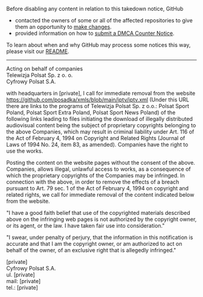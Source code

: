 Before disabling any content in relation to this takedown notice, GitHub
- contacted the owners of some or all of the affected repositories to give them an opportunity to [make changes](https://docs.github.com/en/github/site-policy/dmca-takedown-policy#a-how-does-this-actually-work).
- provided information on how to [submit a DMCA Counter Notice](https://docs.github.com/en/articles/guide-to-submitting-a-dmca-counter-notice).

To learn about when and why GitHub may process some notices this way, please visit our [README](https://github.com/github/dmca/blob/master/README.md#anatomy-of-a-takedown-notice).

---

Acting on behalf of companies  
Telewizja Polsat Sp. z o. o.  
Cyfrowy Polsat S.A.

with headquarters in [private], I call for immediate removal from the website
https://github.com/posadka/xmls/blob/main/iptv/iptv.xml (Under this URL there are links to the programs of Telewizja Polsat Sp. z o.o.: Polsat Sport Poland, Polsat Sport Extra Poland, Polsat Sport News Poland)
of the following links leading to files initiating the download of illegally distributed audiovisual content being the subject of proprietary copyrights belonging to the above Companies, which may result in criminal liability under Art. 116 of the Act of February 4, 1994 on Copyright and Related Rights (Journal of Laws of 1994 No. 24, item 83, as amended). Companies have the right to use the works.

 Posting the content on the website pages without the consent of the above. Companies, allows illegal, unlawful access to works, as a consequence of which the proprietary copyrights of the Companies may be infringed. In connection with the above, in order to remove the effects of a breach pursuant to Art. 79 sec. 1 of the Act of February 4, 1994 on copyright and related rights, we call for immediate removal of the content indicated below from the website.

"I have a good faith belief that use of the copyrighted materials described above on the infringing web pages is not authorized by the copyright owner, or its agent, or the law. I have taken fair use into consideration."

"I swear, under penalty of perjury, that the information in this notification is accurate and that I am the copyright owner, or am authorized to act on behalf of the owner, of an exclusive right that is allegedly infringed."

[private]  
Cyfrowy Polsat S.A.  
ul. [private]  
mail: [private]  
tel.: [private]
